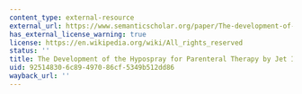 ```yaml
---
content_type: external-resource
external_url: https://www.semanticscholar.org/paper/The-development-of-the-hypospray-for-parenteral-by-Hingson/b1786c14700628ff18455b192f2478940146d4f4
has_external_license_warning: true
license: https://en.wikipedia.org/wiki/All_rights_reserved
status: ''
title: The Development of the Hypospray for Parenteral Therapy by Jet Injection
uid: 92514830-6c89-4970-86cf-5349b512dd86
wayback_url: ''
---
```

